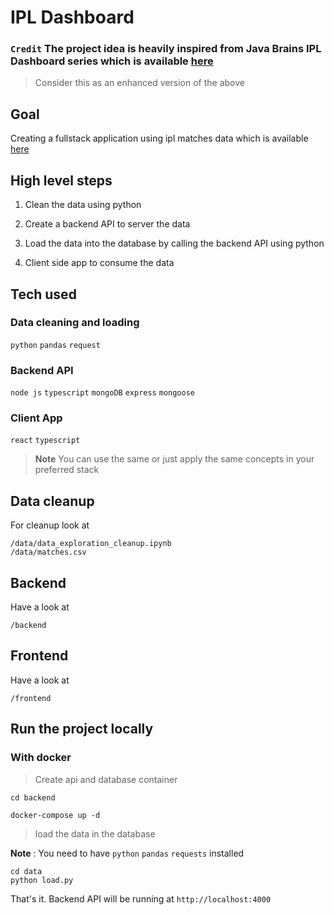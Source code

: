 # IPL Dashboard

### `Credit` The project idea is heavily inspired from **Java Brains** IPL Dashboard series which is available [here](https://www.youtube.com/playlist?list=PLqq-6Pq4lTTa8V613TZhGq4o8hSgkMGQ0)

> Consider this as an enhanced version of the above

## Goal

Creating a fullstack application using ipl matches data which is available [here](https://www.kaggle.com/patrickb1912/ipl-complete-dataset-20082020?select=IPL+Matches+2008-2020.csv)

## High level steps

1. Clean the data using python

2. Create a backend API to server the data

3. Load the data into the database by calling the backend API using python

4. Client side app to consume the data

## Tech used

### Data cleaning and loading

`python` `pandas` `request`

### Backend API

`node js` `typescript` `mongoDB` `express` `mongoose`

### Client App

`react` `typescript`

> **Note** You can use the same or just apply the same concepts in your preferred stack

## Data cleanup

For cleanup look at

```
/data/data_exploration_cleanup.ipynb
/data/matches.csv
```

## Backend

Have a look at

```
/backend
```

## Frontend

Have a look at

```
/frontend
```

## Run the project locally

### With docker

> Create api and database container

```
cd backend

docker-compose up -d
```

> load the data in the database

**Note** : You need to have `python` `pandas` `requests` installed

```
cd data
python load.py
```

That's it. Backend API will be running at `http://localhost:4000`
